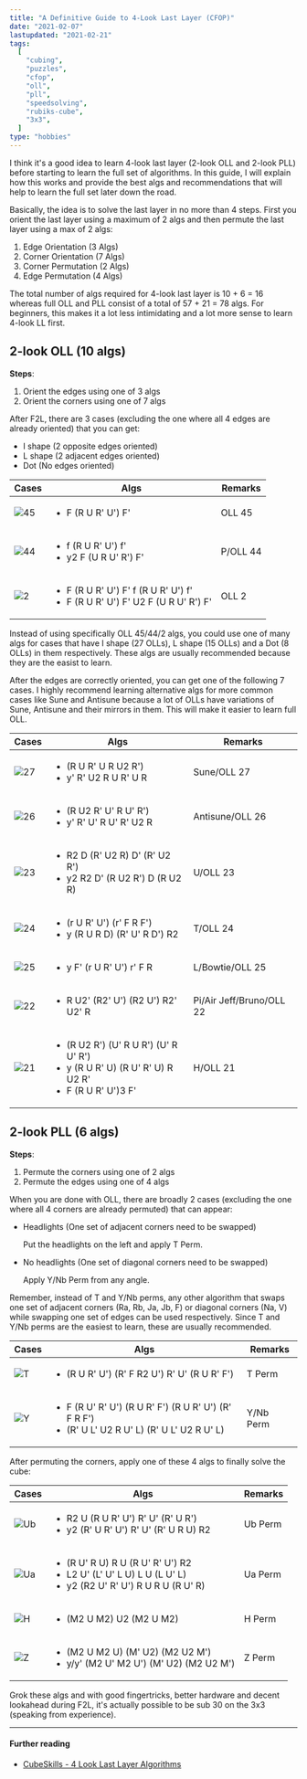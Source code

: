 ```yaml
---
title: "A Definitive Guide to 4-Look Last Layer (CFOP)"
date: "2021-02-07"
lastupdated: "2021-02-21"
tags:
  [
    "cubing",
    "puzzles",
    "cfop",
    "oll",
    "pll",
    "speedsolving",
    "rubiks-cube",
    "3x3",
  ]
type: "hobbies"
---
```


I think it's a good idea to learn 4-look last layer (2-look OLL and 2-look PLL) before starting to learn the full set of algorithms. In this guide, I will explain how this works and provide the best algs and recommendations that will help to learn the full set later down the road.

Basically, the idea is to solve the last layer in no more than 4 steps. First you orient the last layer using a maximum of 2 algs and then permute the last layer using a max of 2 algs:

1. Edge Orientation (3 Algs)
2. Corner Orientation (7 Algs)
3. Corner Permutation (2 Algs)
4. Edge Permutation (4 Algs)

The total number of algs required for 4-look last layer is 10 + 6 = 16 whereas full OLL and PLL consist of a total of 57 + 21 = 78 algs. For beginners, this makes it a lot less intimidating and a lot more sense to learn 4-look LL first.

## 2-look OLL (10 algs)

**Steps**:

1. Orient the edges using one of 3 algs
2. Orient the corners using one of 7 algs

After F2L, there are 3 cases (excluding the one where all 4 edges are already oriented) that you can get:

- I shape (2 opposite edges oriented)
- L shape (2 adjacent edges oriented)
- Dot (No edges oriented)

| Cases                                                                      | Algs                                                                                             | Remarks  |
| -------------------------------------------------------------------------- | ------------------------------------------------------------------------------------------------ | -------- |
| ![45](https://raw.githubusercontent.com/rsapkf/rupiks/main/oll/svg/45.svg) | <ul><li>F (R U R' U') F'</li></ul>                                                               | OLL 45   |
| ![44](https://raw.githubusercontent.com/rsapkf/rupiks/main/oll/svg/44.svg) | <ul><li>f (R U R' U') f'</li><li>y2 F (U R U' R') F'</li></ul>                                   | P/OLL 44 |
| ![2](https://raw.githubusercontent.com/rsapkf/rupiks/main/oll/svg/2.svg)   | <ul><li>F (R U R' U') F' f (R U R' U') f'</li><li>F (R U R' U') F' U2 F (U R U' R') F'</li></ul> | OLL 2    |

Instead of using specifically OLL 45/44/2 algs, you could use one of many algs for cases that have I shape (27 OLLs), L shape (15 OLLs) and a Dot (8 OLLs) in them respectively. These algs are usually recommended because they are the easist to learn.

After the edges are correctly oriented, you can get one of the following 7 cases. I highly recommend learning alternative algs for more common cases like Sune and Antisune because a lot of OLLs have variations of Sune, Antisune and their mirrors in them. This will make it easier to learn full OLL.

| Cases                                                                      | Algs                                                                                                                    | Remarks                  |
| -------------------------------------------------------------------------- | ----------------------------------------------------------------------------------------------------------------------- | ------------------------ |
| ![27](https://raw.githubusercontent.com/rsapkf/rupiks/main/oll/svg/27.svg) | <ul><li>(R U R' U R U2 R')</li><li>y' R' U2 R U R' U R</li></ul>                                                        | Sune/OLL 27              |
| ![26](https://raw.githubusercontent.com/rsapkf/rupiks/main/oll/svg/26.svg) | <ul><li>(R U2 R' U' R U' R')</li><li>y' R' U' R U' R' U2 R</li></ul>                                                    | Antisune/OLL 26          |
| ![23](https://raw.githubusercontent.com/rsapkf/rupiks/main/oll/svg/23.svg) | <ul><li>R2 D (R' U2 R) D' (R' U2 R')</li><li>y2 R2 D' (R U2 R') D (R U2 R)</li></ul>                                    | U/OLL 23                 |
| ![24](https://raw.githubusercontent.com/rsapkf/rupiks/main/oll/svg/24.svg) | <ul><li>(r U R' U') (r' F R F')</li><li>y (R U R D) (R' U' R D') R2</li></ul>                                           | T/OLL 24                 |
| ![25](https://raw.githubusercontent.com/rsapkf/rupiks/main/oll/svg/25.svg) | <ul><li>y F' (r U R' U') r' F R</li></ul>                                                                               | L/Bowtie/OLL 25          |
| ![22](https://raw.githubusercontent.com/rsapkf/rupiks/main/oll/svg/22.svg) | <ul><li>R U2' (R2' U') (R2 U') R2' U2' R</li></ul>                                                                      | Pi/Air Jeff/Bruno/OLL 22 |
| ![21](https://raw.githubusercontent.com/rsapkf/rupiks/main/oll/svg/21.svg) | <ul><li>(R U2 R') (U' R U R') (U' R U' R')</li><li>y (R U R' U) (R U' R' U) R U2 R'</li><li>F (R U R' U')3 F'</li></ul> | H/OLL 21                 |

## 2-look PLL (6 algs)

**Steps**:

1. Permute the corners using one of 2 algs
2. Permute the edges using one of 4 algs

When you are done with OLL, there are broadly 2 cases (excluding the one where all 4 corners are already permuted) that can appear:

- Headlights (One set of adjacent corners need to be swapped)

  Put the headlights on the left and apply T Perm.

- No headlights (One set of diagonal corners need to be swapped)

  Apply Y/Nb Perm from any angle.

Remember, instead of T and Y/Nb perms, any other algorithm that swaps one set of adjacent corners (Ra, Rb, Ja, Jb, F) or diagonal corners (Na, V) while swapping one set of edges can be used respectively. Since T and Y/Nb perms are the easiest to learn, these are usually recommended.

| Cases                                                                    | Algs                                                                                                                 | Remarks   |
| ------------------------------------------------------------------------ | -------------------------------------------------------------------------------------------------------------------- | --------- |
| ![T](https://raw.githubusercontent.com/rsapkf/rupiks/main/pll/svg/T.svg) | <ul><li>(R U R' U') (R' F R2 U') R' U' (R U R' F')</li></ul>                                                         | T Perm    |
| ![Y](https://raw.githubusercontent.com/rsapkf/rupiks/main/pll/svg/Y.svg) | <ul><li>F (R U' R' U') (R U R' F') (R U R' U') (R' F R F')</li><li>(R' U L' U2 R U' L) (R' U L' U2 R U' L)</li></ul> | Y/Nb Perm |

After permuting the corners, apply one of these 4 algs to finally solve the cube:

| Cases                                                                      | Algs                                                                                                                              | Remarks |
| -------------------------------------------------------------------------- | --------------------------------------------------------------------------------------------------------------------------------- | ------- |
| ![Ub](https://raw.githubusercontent.com/rsapkf/rupiks/main/pll/svg/Ub.svg) | <ul><li>R2 U (R U R' U') R' U' (R' U R')</li><li>y2 (R' U R' U') R' U' (R' U R U) R2</li></ul>                                    | Ub Perm |
| ![Ua](https://raw.githubusercontent.com/rsapkf/rupiks/main/pll/svg/Ua.svg) | <ul><li>(R U' R U) R U (R U' R' U') R2</li><li>L2 U' (L' U' L U) L U (L U' L)</li><li>y2 (R2 U' R' U') R U R U (R U' R)</li></ul> | Ua Perm |
| ![H](https://raw.githubusercontent.com/rsapkf/rupiks/main/pll/svg/H.svg)   | <ul><li>(M2 U M2) U2 (M2 U M2)</li></ul>                                                                                          | H Perm  |
| ![Z](https://raw.githubusercontent.com/rsapkf/rupiks/main/pll/svg/Z.svg)   | <ul><li>(M2 U M2 U) (M' U2) (M2 U2 M')</li><li>y/y' (M2 U' M2 U') (M' U2) (M2 U2 M')</li></ul>                                    | Z Perm  |

Grok these algs and with good fingertricks, better hardware and decent lookahead during F2L, it's actually possible to be sub 30 on the 3x3 (speaking from experience).

---

#### Further reading

- [CubeSkills - 4 Look Last Layer Algorithms](https://www.cubeskills.com/uploads/pdf/tutorials/4-look-last-layer.pdf)
